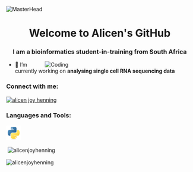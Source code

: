 ![MasterHead](https://export-download.canva.com/HxDF0/DAFXkiHxDF0/30/0/0001-5238083921328377901.jpg?X-Amz-Algorithm=AWS4-HMAC-SHA256&X-Amz-Credential=AKIAJHKNGJLC2J7OGJ6Q%2F20230724%2Fus-east-1%2Fs3%2Faws4_request&X-Amz-Date=20230724T151452Z&X-Amz-Expires=19823&X-Amz-Signature=1934237c51ea40231075b9cd3ca6ea828863663e39e0004a863bd65bf01b9fe1&X-Amz-SignedHeaders=host&response-content-disposition=attachment%3B%20filename%2A%3DUTF-8%27%27git%2520hub.jpg&response-expires=Mon%2C%2024%20Jul%202023%2020%3A45%3A15%20GMT)
<h1 align="center">Welcome to Alicen's GitHub</h1>
<h3 align="center">I am a bioinformatics student-in-training from South Africa</h3>
<img align="right" alt="Coding" width="400" src="https://cdn.iview.abc.net.au/thumbs/i/zy/ZY7651A5591f803b575d9.16046414_1280.jpg">

- 🔭 I’m currently working on **analysing single cell RNA sequencing data**

<h3 align="left">Connect with me:</h3>
<p align="left">
<a href="https://linkedin.com/in/alicen joy henning" target="blank"><img align="center" src="https://raw.githubusercontent.com/rahuldkjain/github-profile-readme-generator/master/src/images/icons/Social/linked-in-alt.svg" alt="alicen joy henning" height="30" width="40" /></a>
</p>

<h3 align="left">Languages and Tools:</h3>
<p align="left"> <a href="https://www.python.org" target="_blank" rel="noreferrer"> <img src="https://raw.githubusercontent.com/devicons/devicon/master/icons/python/python-original.svg" alt="python" width="40" height="40"/> </a> </p>

<p>&nbsp;<img align="center" src="https://github-readme-stats.vercel.app/api?username=alicenjoyhenning&show_icons=true&locale=en" alt="alicenjoyhenning" /></p>

<p><img align="center" src="https://github-readme-streak-stats.herokuapp.com/?user=alicenjoyhenning&" alt="alicenjoyhenning" /></p>
